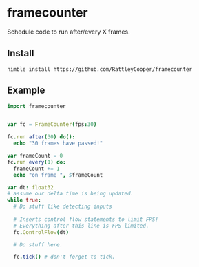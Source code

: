 # framecounter
 Schedule code to run after/every X frames.

## Install

`nimble install https://github.com/RattleyCooper/framecounter`

## Example

```nim
import framecounter


var fc = FrameCounter(fps:30)

fc.run after(30) do():
  echo "30 frames have passed!"

var frameCount = 0
fc.run every(1) do:
  frameCount += 1
  echo "on frame ", $frameCount

var dt: float32 
# assume our delta time is being updated.
while true:
  # Do stuff like detecting inputs
  
  # Inserts control flow statements to limit FPS!
  # Everything after this line is FPS limited.
  fc.ControlFlow(dt)

  # Do stuff here.

  fc.tick() # don't forget to tick.
```
